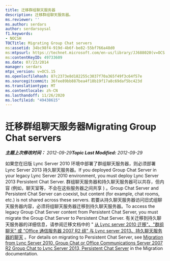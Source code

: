 ```yaml
---
title: 迁移群组聊天服务器
description: 迁移群组聊天服务器。
ms.reviewer: ''
ms.author: serdars
author: serdarsoysal
f1.keywords:
- NOCSH
TOCTitle: Migrating Group Chat servers
ms:assetid: 34bc98f4-919d-4b6f-be82-55bf766a48d0
ms:mtpsurl: https://technet.microsoft.com/en-us/library/JJ688020(v=OCS.15)
ms:contentKeyID: 49733609
ms.date: 07/23/2014
manager: serdars
mtps_version: v=OCS.15
ms.openlocfilehash: 87c2373e8d182255c3037f70a365f49f3c64f57e
ms.sourcegitcommit: 36fee89bb887bea4f18b19f17a8c69daf5bc423d
ms.translationtype: MT
ms.contentlocale: zh-CN
ms.lasthandoff: 11/26/2020
ms.locfileid: "49438615"
---
```

# <a name="migrating-group-chat-servers"></a><span data-ttu-id="0ee68-103">迁移群组聊天服务器</span><span class="sxs-lookup"><span data-stu-id="0ee68-103">Migrating Group Chat servers</span></span>

<div data-xmlns="http://www.w3.org/1999/xhtml">

<div class="topic" data-xmlns="http://www.w3.org/1999/xhtml" data-msxsl="urn:schemas-microsoft-com:xslt" data-cs="https://msdn.microsoft.com/">

<div data-asp="https://msdn2.microsoft.com/asp">



</div>

<div id="mainSection">

<div id="mainBody"><span data-ttu-id="0ee68-104">

<span> </span></span><span class="sxs-lookup"><span data-stu-id="0ee68-104">

<span> </span></span></span>

<span data-ttu-id="0ee68-105">_**主题上次修改时间：** 2012-09-29_</span><span class="sxs-lookup"><span data-stu-id="0ee68-105">_**Topic Last Modified:** 2012-09-29_</span></span>

<span data-ttu-id="0ee68-106">如果您在旧版 Lync Server 2010 环境中部署了群组聊天服务器，则必须部署 Lync Server 2013 持久聊天服务器。</span><span class="sxs-lookup"><span data-stu-id="0ee68-106">If you deployed Group Chat Server in your legacy Lync Server 2010 environment, you must deploy Lync Server 2013 Persistent Chat Server.</span></span> <span data-ttu-id="0ee68-107">群组聊天服务器和持久聊天服务器可以共存，但内容 (例如，聊天室等，不会在这些服务器之间共享 ) 。</span><span class="sxs-lookup"><span data-stu-id="0ee68-107">Group Chat Server and Persistent Chat Server can coexist, but content (for example, chat rooms, etc.) is not shared across these servers.</span></span> <span data-ttu-id="0ee68-108">若要从持久聊天服务器访问旧式组聊天服务器内容，必须将组聊天服务器迁移到持久聊天服务器。</span><span class="sxs-lookup"><span data-stu-id="0ee68-108">To access the legacy Group Chat Server content from Persistent Chat Server, you must migrate the Group Chat Server to Persistent Chat Server.</span></span> <span data-ttu-id="0ee68-109">有关迁移到持久聊天服务器的详细信息，请参阅迁移文档中的 " [从 Lync server 2010 迁移"、"群组聊天" 或 "Office 通信服务器 2007 R2 组" 与 Lync server 2013、持久聊天服务器的聊天](migration-from-lync-server-2010-group-chat-or-office-communications-server-2007-r2-group-chat-to-lync-server-2013-persistent-chat-server.md) 。</span><span class="sxs-lookup"><span data-stu-id="0ee68-109">For details on migrating to Persistent Chat Server, see [Migration from Lync Server 2010, Group Chat or Office Communications Server 2007 R2 Group Chat to Lync Server 2013, Persistent Chat Server](migration-from-lync-server-2010-group-chat-or-office-communications-server-2007-r2-group-chat-to-lync-server-2013-persistent-chat-server.md) in the Migration documentation.</span></span>

<span data-ttu-id="0ee68-110"></div>

<span> </span>

</div>

</div>

</span><span class="sxs-lookup"><span data-stu-id="0ee68-110"></div>

<span> </span>

</div>

</div>

</span></span></div>

